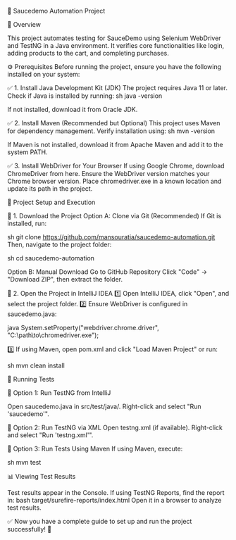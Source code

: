 🚀 Saucedemo Automation Project

📌 Overview

This project automates testing for SauceDemo using Selenium WebDriver and TestNG in a Java environment. It verifies core functionalities like login, adding products to the cart, and completing purchases.

⚙️ Prerequisites
Before running the project, ensure you have the following installed on your system:

✅ 1. Install Java Development Kit (JDK)
The project requires Java 11 or later.
Check if Java is installed by running:
sh
java -version

If not installed, download it from Oracle JDK.

✅ 2. Install Maven (Recommended but Optional)
This project uses Maven for dependency management.
Verify installation using:
sh
mvn -version

If Maven is not installed, download it from Apache Maven and add it to the system PATH.

✅ 3. Install WebDriver for Your Browser
If using Google Chrome, download ChromeDriver from here.
Ensure the WebDriver version matches your Chrome browser version.
Place chromedriver.exe in a known location and update its path in the project.


📂 Project Setup and Execution

🔹 1. Download the Project
Option A: Clone via Git (Recommended)
If Git is installed, run:

sh
git clone https://github.com/mansouratia/saucedemo-automation.git
Then, navigate to the project folder:

sh
cd saucedemo-automation


Option B: Manual Download
Go to GitHub Repository
Click "Code" → "Download ZIP", then extract the folder.

🔹 2. Open the Project in IntelliJ IDEA
1️⃣ Open IntelliJ IDEA, click "Open", and select the project folder.
2️⃣ Ensure WebDriver is configured in saucedemo.java:

java
System.setProperty("webdriver.chrome.driver", "C:\\path\\to\\chromedriver.exe");

3️⃣ If using Maven, open pom.xml and click "Load Maven Project" or run:

sh
mvn clean install


🚀 Running Tests

🔹 Option 1: Run TestNG from IntelliJ

Open saucedemo.java in src/test/java/.
Right-click and select "Run 'saucedemo'".

🔹 Option 2: Run TestNG via XML
Open testng.xml (if available).
Right-click and select "Run 'testng.xml'".

🔹 Option 3: Run Tests Using Maven
If using Maven, execute:

sh
mvn test


📊 Viewing Test Results

Test results appear in the Console.
If using TestNG Reports, find the report in:
bash
target/surefire-reports/index.html
Open it in a browser to analyze test results.


✅ Now you have a complete guide to set up and run the project successfully! 🎯
